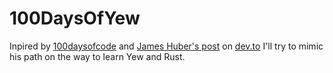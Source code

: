 # 100DaysOfYew
Inpired by [100daysofcode](https://www.100daysofcode.com/) and [James Huber's post](https://dev.to/jwhubert91) on [dev.to](https://dev.to/jwhubert91/100-days-of-react-1h5d) I'll try to mimic his path on the way to learn Yew and Rust.
